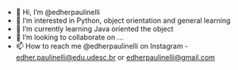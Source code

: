 
- 👋 Hi, I’m @edherpaulinelli
- 👀 I’m interested in Python, object orientation and general learning 
- 🌱 I’m currently learning Java oriented the object
- 💞️ I’m looking to collaborate on ...
- 📫 How to reach me @edherpaulinelli on Instagram - edher.paulinelli@edu.udesc.br or edherpaulinelli@gmail.com

<!---
edherpaulinelli/edherpaulinelli is a ✨ special ✨ repository because its `README.md` (this file) appears on your GitHub profile.
You can click the Preview link to take a look at your changes.
--->
